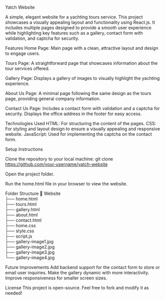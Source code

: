 Yatch Website

A simple, elegant website for a yachting tours service. This project showcases a visually appealing layout and functionality using React.js. It includes multiple pages designed to provide a smooth user experience while highlighting key features such as a gallery, contact form with validation, and captcha for security.

Features
Home Page:
Main page with a clean, attractive layout and design to engage users.

Tours Page:
A straightforward page that showcases information about the tour services offered.

Gallery Page:
Displays a gallery of images to visually highlight the yachting experience.

About Us Page:
A minimal page following the same design as the tours page, providing general company information.

Contact Us Page:
Includes a contact form with validation and a captcha for security.
Displays the office address in the footer for easy access.

Technologies Used
HTML: For structuring the content of the pages.
CSS: For styling and layout design to ensure a visually appealing and responsive website.
JavaScript: Used for implementing the captcha on the contact form.

Setup Instructions

Clone the repository to your local machine:
git clone https://github.com/your-username/yatch-website

Open the project folder.

Run the home.html file in your browser to view the website.

Folder Structure
📂 Website  
├── home.html  
├── tours.html  
├── gallery.html  
├── about.html  
├── contact.html  
├── home.css  
├── style.css  
├── script.js  
├── gallery-image1.jpg  
├── gallery-image2.jpg  
├── gallery-image3.jpg  
└── gallery-image4.jpg  

Future Improvements
Add backend support for the contact form to store or email user inquiries.
Make the gallery dynamic with more interactivity.
Improve responsiveness for smaller screen sizes.

License
This project is open-source. Feel free to fork and modify it as needed!
